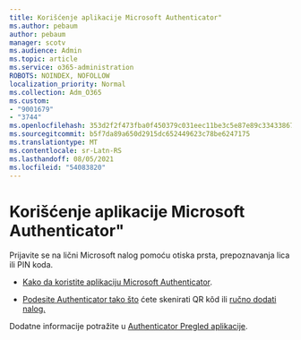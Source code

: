 ```yaml
---
title: Korišćenje aplikacije Microsoft Authenticator"
ms.author: pebaum
author: pebaum
manager: scotv
ms.audience: Admin
ms.topic: article
ms.service: o365-administration
ROBOTS: NOINDEX, NOFOLLOW
localization_priority: Normal
ms.collection: Adm_O365
ms.custom:
- "9001679"
- "3744"
ms.openlocfilehash: 353d2f2f473fba0f450379c031eec11be3c5e87e89c33433867818c22090be79
ms.sourcegitcommit: b5f7da89a650d2915dc652449623c78be6247175
ms.translationtype: MT
ms.contentlocale: sr-Latn-RS
ms.lasthandoff: 08/05/2021
ms.locfileid: "54083820"
---
```

# <a name="using-the-microsoft-authenticator-app"></a>Korišćenje aplikacije Microsoft Authenticator"

Prijavite se na lični Microsoft nalog pomoću otiska prsta, prepoznavanja lica ili PIN koda.

- [Kako da koristite aplikaciju Microsoft Authenticator](https://support.microsoft.com/help/4026727/microsoft-account-how-to-use-the-microsoft-authenticator-app). 

- [Podesite Authenticator tako što](https://docs.microsoft.com/azure/active-directory/user-help/security-info-setup-auth-app) ćete skenirati QR kôd ili [ručno dodati nalog.](https://docs.microsoft.com/azure/active-directory/user-help/user-help-auth-app-add-account-manual)  

Dodatne informacije potražite u [Authenticator Pregled aplikacije](https://docs.microsoft.com/azure/active-directory/user-help/user-help-auth-app-overview).
